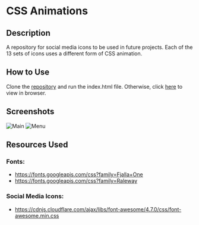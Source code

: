 # CSS Animations

## Description
A repository for social media icons to be used in future projects. Each of the 13 sets of icons uses a different form of CSS animation. 

## How to Use
Clone the [repository](https://github.com/mjbuchman/css-animations) and run the index.html file. Otherwise, click [here](http://cssanimations.atwebpages.com/) to view in browser.

## Screenshots
![Main](https://i.postimg.cc/Wzc0xDnz/CSS_Animations_-_Main.jpg)
![Menu](https://i.postimg.cc/Rh1wmMsR/CSS_Animations_-_Menu.jpg)

## Resources Used
### Fonts:
- https://fonts.googleapis.com/css?family=Fjalla+One
- https://fonts.googleapis.com/css?family=Raleway
### Social Media Icons:
- https://cdnjs.cloudflare.com/ajax/libs/font-awesome/4.7.0/css/font-awesome.min.css

